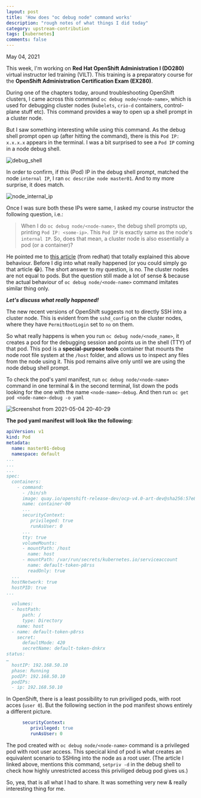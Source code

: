 ```yaml
---
layout: post
title: 'How does "oc debug node" command works'
description: "rough notes of what things I did today"
category: upstream-contribution
tags: [kubernetes]
comments: false
---
```


May 04, 2021

This week, I'm working on **Red Hat OpenShift Administration I (DO280)** virtual instructor led training (VILT). This training is a preparatory course for the **OpenShift Administration Certification Exam (EX280)**.

During one of the chapters today, around troubleshooting OpenShift clusters, I came across this command `oc debug node/<node-name>`, which is used for debugging cluster nodes (`kubelets`, `crio-d` containers, control-plane stuff etc). This command provides a way to open up a shell prompt in a cluster node.

But I saw something interesting while using this command. As the debug shell prompt open up (after hitting the command), there is this `Pod IP: x.x.x.x` appears in the terminal. I was a bit surprised to see a `Pod IP` coming in a node debug shell.

![debug_shell](https://user-images.githubusercontent.com/30499743/117031653-6deffa80-ad1e-11eb-974b-68bdf166e5b5.png)

In order to confirm, if this (Pod) IP in the debug shell prompt, matched the node `internal IP`, I ran `oc describe node master01`. And to my more surprise, it does match.

![node_internal_ip](https://user-images.githubusercontent.com/30499743/117034666-2b7bed00-ad21-11eb-933e-4b6244ad55a2.png)

Once I was sure both these IPs were same, I asked my course instructor the following question, i.e.:

> When I do `oc debug node/<node-name>`, the debug shell prompts up, printing `Pod IP: <some-ip>`. This `Pod IP` is exactly same as the node's `internal IP`. So, does that mean, a cluster node is also essentially a pod (or a container)?

He pointed me to [this article](https://www.redhat.com/sysadmin/how-oc-debug-works) (from redhat) that totally explained this above behaviour. Before I dig into what really happened (or you could simply go that article 😂). The short answer to my question, is no. The cluster nodes are not equal to pods. But the question still made a lot of sense & because the actual behaviour of `oc debug node/<node-name>` command imitates similar thing only.

***Let's discuss what really happened!***

The new recent versions of OpenShift suggests not to directly SSH into a cluster node. This is evident from the `sshd_config` on the cluster nodes, where they have `PermitRootLogin` set to `no` on them. 

So what really happens is when you run `oc debug node/<node_name>`, it creates a pod for the debugging session and points us in the shell (TTY) of that pod. This pod is a **special-purpose tools** container that mounts the node root file system at the `/host` folder, and allows us to inspect any files from the node using it. This pod remains alive only until we are using the node debug shell prompt.

To check the pod's yaml manifest, run `oc debug node/<node-name>` command in one terminal & in the second terminal, list down the pods looking for the one with the name `<node-name>-debug`. And then run `oc get pod <node-name>-debug -o yaml`

![Screenshot from 2021-05-04 20-40-29](https://user-images.githubusercontent.com/30499743/117042358-7c8fdf00-ad29-11eb-9fab-9d17c2091a55.png)

**The pod yaml manifest will look like the following:**

```yaml
apiVersion: v1
kind: Pod
metadata:
  name: master01-debug
  namespace: default
...
...
...
spec:
  containers:
    - command:
      - /bin/sh
      image: quay.io/openshift-release-dev/ocp-v4.0-art-dev@sha256:57e87210a3f3a3ba4fc85dde180c76988a5f68445f705fd07855003986c75ab0
      name: container-00
      ...
      securityContext: 
         privileged: true
         runAsUser: 0
      ...
      tty: true
      volumeMounts: 
      - mountPath: /host  
        name: host
      - mountPath: /var/run/secrets/kubernetes.io/serviceaccount
        name: default-token-p8rss
        readOnly: true
  ...
  hostNetwork: true
  hostPID: true
...

  volumes:
  - hostPath:
      path: / 
      type: Directory
    name: host
  - name: default-token-p8rss
    secret:
      defaultMode: 420
      secretName: default-token-dnkrx
status:
…
  hostIP: 192.168.50.10
  phase: Running
  podIP: 192.168.50.10
  podIPs:
  - ip: 192.168.50.10
```

In OpenShift, there is a least possibility to run priviliged pods, with root acces (`user 0`). But the following section in the pod manifest shows entirely a different picture.

```yaml
      securityContext: 
         privileged: true
         runAsUser: 0
```

The pod created with `oc debug node/<node-name>` command is a privileged pod with root user access. This specical kind of pod is what creates an equivalent scenario to SSHing into the node as a root user. (The article I linked above, mentions this command, `setpriv -d` in the debug shell to check how highly unrestricted access this priviliged debug pod gives us.)

So, yea, that is all what I had to share. It was something very new & really interesting thing for me.




















